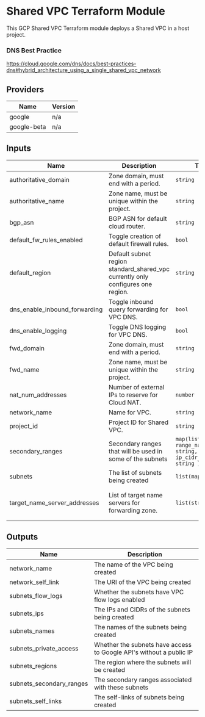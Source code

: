 # Shared VPC Terraform Module

This GCP Shared VPC Terraform module deploys a Shared VPC in a host project.


### DNS Best Practice

https://cloud.google.com/dns/docs/best-practices-dns#hybrid_architecture_using_a_single_shared_vpc_network

## Providers

| Name | Version |
|------|---------|
| google | n/a |
| google-beta | n/a |

## Inputs

| Name | Description | Type | Default | Required |
|------|-------------|------|---------|:-----:|
| authoritative\_domain | Zone domain, must end with a period. | `string` | `"gcp.example.com."` | no |
| authoritative\_name | Zone name, must be unique within the project. | `string` | `"gcp-example-com"` | no |
| bgp\_asn | BGP ASN for default cloud router. | `string` | `64513` | no |
| default\_fw\_rules\_enabled | Toggle creation of default firewall rules. | `bool` | `true` | no |
| default\_region | Default subnet region standard\_shared\_vpc currently only configures one region. | `string` | n/a | yes |
| dns\_enable\_inbound\_forwarding | Toggle inbound query forwarding for VPC DNS. | `bool` | `true` | no |
| dns\_enable\_logging | Toggle DNS logging for VPC DNS. | `bool` | `true` | no |
| fwd\_domain | Zone domain, must end with a period. | `string` | `"corp.example."` | no |
| fwd\_name | Zone name, must be unique within the project. | `string` | `"corp-example-com"` | no |
| nat\_num\_addresses | Number of external IPs to reserve for Cloud NAT. | `number` | `2` | no |
| network\_name | Name for VPC. | `string` | n/a | yes |
| project\_id | Project ID for Shared VPC. | `string` | n/a | yes |
| secondary\_ranges | Secondary ranges that will be used in some of the subnets | `map(list(object({ range_name = string, ip_cidr_range = string })))` | `{}` | no |
| subnets | The list of subnets being created | `list(map(string))` | `[]` | no |
| target\_name\_server\_addresses | List of target name servers for forwarding zone. | `list(string)` | <pre>[<br>  "8.8.8.8",<br>  "8.8.4.4"<br>]</pre> | no |

## Outputs

| Name | Description |
|------|-------------|
| network\_name | The name of the VPC being created |
| network\_self\_link | The URI of the VPC being created |
| subnets\_flow\_logs | Whether the subnets have VPC flow logs enabled |
| subnets\_ips | The IPs and CIDRs of the subnets being created |
| subnets\_names | The names of the subnets being created |
| subnets\_private\_access | Whether the subnets have access to Google API's without a public IP |
| subnets\_regions | The region where the subnets will be created |
| subnets\_secondary\_ranges | The secondary ranges associated with these subnets |
| subnets\_self\_links | The self-links of subnets being created |